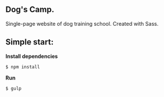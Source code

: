 ## Dog's Camp.

Single-page website of dog training school. Created with Sass.

## Simple start:

**Install dependencies**

```
$ npm install
```

**Run**

```
$ gulp
```
 
